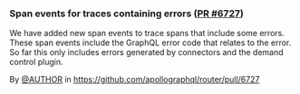 ### Span events for traces containing errors ([PR #6727](https://github.com/apollographql/router/pull/6727))

We have added new span events to trace spans that include some errors. These span events include the GraphQL error code that relates to the error. So far this only includes errors generated by connectors and the demand control plugin.

By [@AUTHOR](https://github.com/bonnici) in https://github.com/apollographql/router/pull/6727
